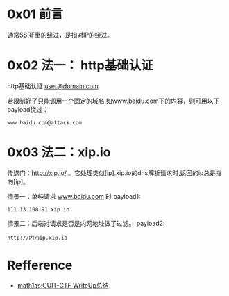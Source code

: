 # 0x01 前言
通常SSRF里的绕过，是指对IP的绕过。

# 0x02 法一： http基础认证
http基础认证 user@domain.com

若限制好了只能调用一个固定的域名,如www.baidu.com下的内容，则可用以下payload绕过：
```
www.baidu.com@attack.com
```

# 0x03 法二：xip.io
传送门：http://xip.io/ 。它处理类似[ip].xip.io的dns解析请求时,返回的ip总是指向[ip]。

情景一：单纯请求 www.baidu.com 时
payload1:
```
111.13.100.91.xip.io
```

情景二：后端对请求是否是内网地址做了过滤。
payload2:
```
http://内网ip.xip.io
```


# Refference
+ [math1as:CUIT-CTF WriteUp总结](http://www.math1as.com/index.php/archives/70/)